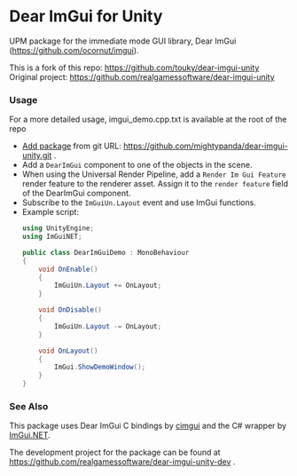 # Dear ImGui for Unity

UPM package for the immediate mode GUI library, Dear ImGui (https://github.com/ocornut/imgui).

This is a fork of this repo: https://github.com/touky/dear-imgui-unity
Original project: https://github.com/realgamessoftware/dear-imgui-unity

### Usage

For a more detailed usage, imgui_demo.cpp.txt is available at the root of the repo

- [Add package](https://docs.unity3d.com/Manual/upm-ui-giturl.html) from git URL: https://github.com/mightypanda/dear-imgui-unity.git .
- Add a `DearImGui` component to one of the objects in the scene.
- When using the Universal Render Pipeline, add a `Render Im Gui Feature` render feature to the renderer asset. Assign it to the `render feature` field of the DearImGui component.
- Subscribe to the `ImGuiUn.Layout` event and use ImGui functions.
- Example script:
  ```cs
  using UnityEngine;
  using ImGuiNET;

  public class DearImGuiDemo : MonoBehaviour
  {
      void OnEnable()
      {
          ImGuiUn.Layout += OnLayout;
      }

      void OnDisable()
      {
          ImGuiUn.Layout -= OnLayout;
      }

      void OnLayout()
      {
          ImGui.ShowDemoWindow();
      }
  }
  ```

### See Also

This package uses Dear ImGui C bindings by [cimgui](https://github.com/cimgui/cimgui) and the C# wrapper by [ImGui.NET](https://github.com/mellinoe/ImGui.NET).

The development project for the package can be found at https://github.com/realgamessoftware/dear-imgui-unity-dev .
